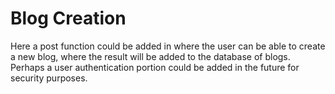 # Blog Creation

Here a post function could be added in where the user can be able to create a new blog, where the result will be added to the database of blogs. Perhaps a user authentication portion could be added in the future for security purposes. 